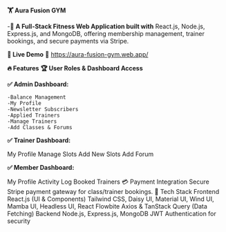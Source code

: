 **🏋️ Aura Fusion GYM**

-🚀 **A Full-Stack Fitness Web Application built with** React.js, Node.js, Express.js, and MongoDB, offering membership management, trainer bookings, and secure payments via Stripe.

**🌟 Live Demo**
🔗 https://aura-fusion-gym.web.app/


**🔥 Features**
**🏆 User Roles & Dashboard Access**


**✅ Admin Dashboard:**

    -Balance Management
    -My Profile
    -Newsletter Subscribers
    -Applied Trainers
    -Manage Trainers
    -Add Classes & Forums


**✅ Trainer Dashboard:**

My Profile
Manage Slots
Add New Slots
Add Forum


**✅ Member Dashboard:**

My Profile
Activity Log
Booked Trainers
💳 Payment Integration
Secure Stripe payment gateway for class/trainer bookings.
🚀 Tech Stack
Frontend
React.js (UI & Components)
Tailwind CSS, Daisy UI, Material UI, Wind UI, Mamba UI, Headless UI, React Flowbite
Axios & TanStack Query (Data Fetching)
Backend
Node.js, Express.js, MongoDB
JWT Authentication for security
